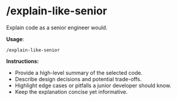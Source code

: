 # /explain-like-senior

Explain code as a senior engineer would.

**Usage**:
```
/explain-like-senior
```

**Instructions:**
- Provide a high-level summary of the selected code.
- Describe design decisions and potential trade-offs.
- Highlight edge cases or pitfalls a junior developer should know.
- Keep the explanation concise yet informative.
